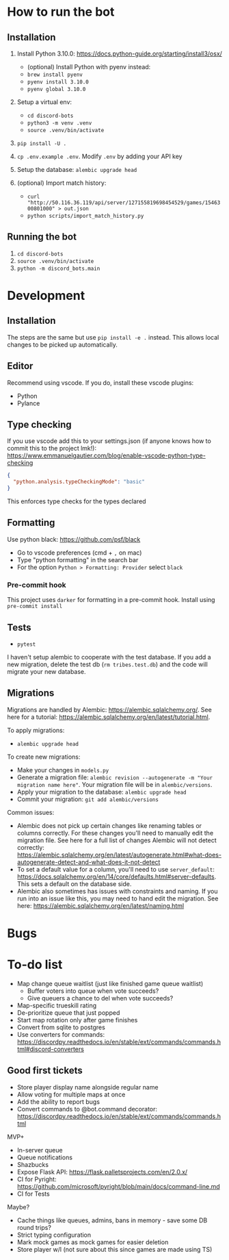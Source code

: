 # How to run the bot

## Installation

1. Install Python 3.10.0: https://docs.python-guide.org/starting/install3/osx/

   - (optional) Install Python with pyenv instead:
   - `brew install pyenv`
   - `pyenv install 3.10.0`
   - `pyenv global 3.10.0`

1. Setup a virtual env:
   - `cd discord-bots`
   - `python3 -m venv .venv`
   - `source .venv/bin/activate`
1. `pip install -U .`
1. `cp .env.example .env`. Modify `.env` by adding your API key
1. Setup the database: `alembic upgrade head`
1. (optional) Import match history:
   - `curl "http://50.116.36.119/api/server/127155819698454529/games/1546300801000" > out.json`
   - `python scripts/import_match_history.py`

## Running the bot

1. `cd discord-bots`
1. `source .venv/bin/activate`
1. `python -m discord_bots.main`

# Development

## Installation

The steps are the same but use `pip install -e .` instead. This allows local changes to be picked up automatically.

## Editor

Recommend using vscode. If you do, install these vscode plugins:

- Python
- Pylance

## Type checking

If you use vscode add this to your settings.json (if anyone knows how to commit
this to the project lmk!):
https://www.emmanuelgautier.com/blog/enable-vscode-python-type-checking

```json
{
  "python.analysis.typeCheckingMode": "basic"
}
```

This enforces type checks for the types declared

## Formatting

Use python black: https://github.com/psf/black

- Go to vscode preferences (cmd + `,` on mac)
- Type "python formatting" in the search bar
- For the option `Python > Formatting: Provider` select `black`

### Pre-commit hook

This project uses `darker` for formatting in a pre-commit hook. Install using `pre-commit install`

## Tests

- `pytest`

I haven't setup alembic to cooperate with the test database. If you add a new
migration, delete the test db (`rm tribes.test.db`) and the code will migrate your new database.

## Migrations

Migrations are handled by Alembic: https://alembic.sqlalchemy.org/. See here for a tutorial: https://alembic.sqlalchemy.org/en/latest/tutorial.html.

To apply migrations:

- `alembic upgrade head`

To create new migrations:

- Make your changes in `models.py`
- Generate a migration file: `alembic revision --autogenerate -m "Your migration name here"`. Your migration file will be in `alembic/versions`.
- Apply your migration to the database: `alembic upgrade head`
- Commit your migration: `git add alembic/versions`

Common issues:

- Alembic does not pick up certain changes like renaming tables or columns
  correctly. For these changes you'll need to manually edit the migration file.
  See here for a full list of changes Alembic will not detect correctly:
  https://alembic.sqlalchemy.org/en/latest/autogenerate.html#what-does-autogenerate-detect-and-what-does-it-not-detect
- To set a default value for a column, you'll need to use `server_default`:
  https://docs.sqlalchemy.org/en/14/core/defaults.html#server-defaults. This sets
  a default on the database side.
- Alembic also sometimes has issues with constraints and naming. If you run into
  an issue like this, you may need to hand edit the migration. See here:
  https://alembic.sqlalchemy.org/en/latest/naming.html

# Bugs

# To-do list

- Map change queue waitlist (just like finished game queue waitlist)
  - Buffer voters into queue when vote succeeds?
  - Give queuers a chance to del when vote succeeds?
- Map-specific trueskill rating
- De-prioritize queue that just popped
- Start map rotation only after game finishes
- Convert from sqlite to postgres
- Use converters for commands: https://discordpy.readthedocs.io/en/stable/ext/commands/commands.html#discord-converters


## Good first tickets
- Store player display name alongside regular name
- Allow voting for multiple maps at once
- Add the ability to report bugs
- Convert commands to @bot.command decorator: https://discordpy.readthedocs.io/en/stable/ext/commands/commands.html

MVP+

- In-server queue
- Queue notifications
- Shazbucks
- Expose Flask API: https://flask.palletsprojects.com/en/2.0.x/
- CI for Pyright: https://github.com/microsoft/pyright/blob/main/docs/command-line.md
- CI for Tests

Maybe?

- Cache things like queues, admins, bans in memory - save some DB round trips?
- Strict typing configuration
- Mark mock games as mock games for easier deletion
- Store player w/l (not sure about this since games are made using TS)
